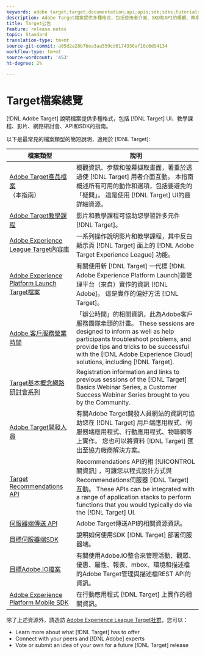 ```yaml
---
keywords: adobe target;target;documentation;api;apis;sdk;sdks;tutorials;doc;documentation
description: Adobe Target檔案提供多種格式，包括使用者介面、SKD和API的概觀、教學課程和指南。
title: Target公告
feature: release notes
topic: Standard
translation-type: tm+mt
source-git-commit: a05d2a28b7bea3aa559cd0174930af10c6d94134
workflow-type: tm+mt
source-wordcount: '453'
ht-degree: 2%

---
```



# Target檔案總覽

[!DNL Adobe Target] 說明檔案提供多種格式，包括 [!DNL Target] UI、教學課程、影片、網路研討會、API和SDK的指南。

以下是最常見的檔案類型的簡短說明，適用於 [!DNL Target]:

| 檔案類型 | 說明 |
| --- | --- |
| [Adobe Target產品檔案](/help/target-home.md)<br>（本指南） | 概觀資訊、步驟和螢幕擷取畫面，著重於透過使 [!DNL Target] 用者介面互動。 本指南概述所有可用的動作和選項，包括要避免的「疑問」。 這是使用 [!DNL Target] UI的最詳細資源。 |
| [Adobe Target教學課程](https://experienceleague.adobe.com/docs/target-learn/tutorials/overview.html) | 影片和教學課程可協助您學習許多元件 [!DNL Target]。 |
| [Adobe Experience League Target內容庫](https://guided.adobe.com/#recommended/solutions/target) | 一系列操作說明影片和教學課程，其中反白顯示頁 [!DNL Target] 面上的 [!DNL Adobe Target Experience League] 功能。 |
| [Adobe Experience Platform Launch Target檔案](/help/c-implementing-target/c-implementing-target-for-client-side-web/how-to-deployatjs/cmp-implementing-target-using-adobe-launch.md) | 有關使用新 [!DNL Target] 一代標 [!DNL Adobe Experience Platform Launch]簽管理平台（來自）實作的資訊 [!DNL Adobe]。 這是實作的偏好方法 [!DNL Target]。 |
| [Adobe 客戶服務營業時間](/help/cmp-resources-and-contact-information.md#concept_58EA30379D3B48C4848BA2A8C464A5B7) | 「辦公時間」的相關資訊，此為Adobe客戶服務團隊牽頭的計畫。 These sessions are designed to inform as well as help participants troubleshoot problems, and provide tips and tricks to be successful with the [!DNL Adobe Experience Cloud] solutions, including [!DNL Target]. |
| [Target基本概念網路研討會系列](https://landing.adobe.com/acs/2018/na/adobe-target/registration.html) | Registration information and links to previous sessions of the [!DNL Target] Basics Webinar Series, a Customer Success Webinar Series brought to you by the Community. |
| [Adobe Target開發人員](http://developers.adobetarget.com/) | 有關Adobe Target開發人員網站的資訊可協助您在 [!DNL Target] 用戶端應用程式、伺服器端應用程式、行動應用程式、物聯網等上實作。 您也可以將資料 [!DNL Target] 匯出至協力廠商解決方案。 |
| [Target Recommendations API](https://developers.adobetarget.com/api/recommendations/) | Recommendations API的相 [!UICONTROL 關資訊] ，可讓您以程式設計方式與Recommendations伺服器 [!DNL Target] 互動。 These APIs can be integrated with a range of application stacks to perform functions that you would typically do via the [!DNL Target] UI. |
| [伺服器端傳送 API](https://developers.adobetarget.com/api/delivery-api/) | Adobe Target傳送API的相關資源資訊。 |
| [目標伺服器端SDK](https://adobetarget-sdks.gitbook.io/docs/) | 說明如何使用SDK [!DNL Target] 部署伺服器端。 |
| [目標Adobe.IO檔案](http://developers.adobetarget.com/api/#introduction) | 有關使用Adobe.IO整合來管理活動、觀眾、優惠、屬性、報表、mbox、環境和描述檔的Adobe Target管理與描述檔REST API的資訊。 |
| [Adobe Experience Platform Mobile SDK](https://aep-sdks.gitbook.io/docs/using-mobile-extensions/adobe-target) | 在行動應用程式 [!DNL Target] 上實作的相關資訊。 |

除了上述資源外，請造訪 [Adobe Experience League Target社群](https://experienceleaguecommunities.adobe.com/t5/adobe-target/ct-p/adobe-target-community)，您可以：

* Learn more about what [!DNL Target] has to offer
* Connect with your peers and [!DNL Adobe] experts
* Vote or submit an idea of your own for a future [!DNL Target] release
